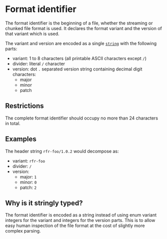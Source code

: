 # Format identifier

The format identifier is the beginning of a file, whether the streaming or chunked file format is
used. It declares the format variant and the version of that variant which is used.

The variant and version are encoded as a single [`string`] with the following parts:

- variant: 1 to 8 characters (all printable ASCII characters except `/`)
- divider: literal `/` character
- version: dot `.` separated version string containing decimal digit characters:
  - major
  - minor
  - patch

## Restrictions

The complete format identifier should occupy no more than 24 characters in total.


## Examples

The header string `rfr-foo/1.0.2` would decompose as:
- variant: `rfr-foo`
- divider: `/`
- version:
  - major: `1`
  - minor: `0`
  - patch: `2`


## Why is it stringly typed?

The format identifier is encoded as a string instead of using enum variant integers for the variant
and integers for the version parts. This is to allow easy human inspection of the file format at the
cost of slightly more complex parsing.

[`string`]: https://postcard.jamesmunns.com/wire-format#15---string
